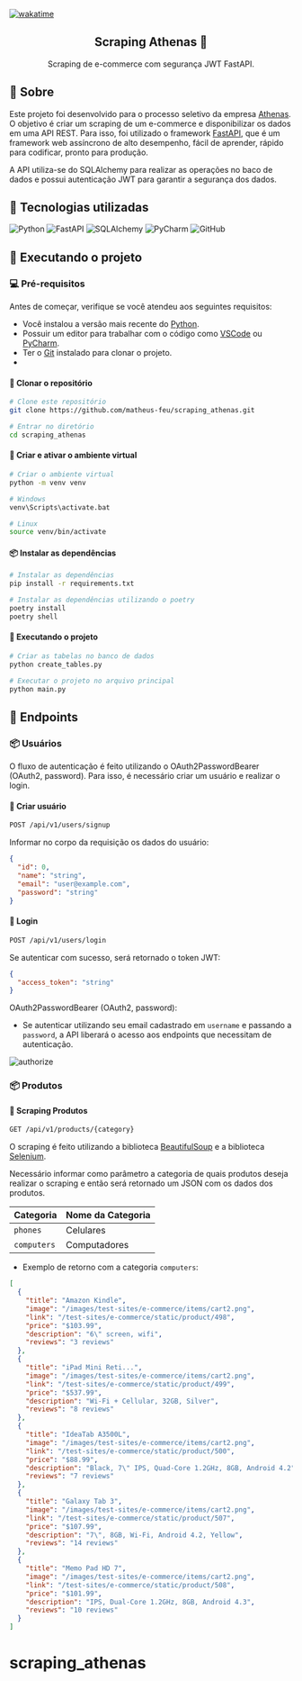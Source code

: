 [![wakatime](https://wakatime.com/badge/user/3bd24664-869f-460a-94e1-b98da8136504/project/2f548181-c647-4f83-ae98-af537bbf5794.svg)](https://wakatime.com/badge/user/3bd24664-869f-460a-94e1-b98da8136504/project/2f548181-c647-4f83-ae98-af537bbf5794)

<h2 align="center">  Scraping Athenas 🚀 </h2>

<p align="center">  Scraping de e-commerce com segurança JWT FastAPI. </p>


## 🧐 Sobre <a name = "sobre"></a>

Este projeto foi desenvolvido para o processo seletivo da empresa [Athenas](https://www.athenas.online). O objetivo é
criar um scraping de um e-commerce e disponibilizar os dados em uma API REST. Para isso, foi utilizado o
framework [FastAPI](https://fastapi.tiangolo.com/), que é um framework web assíncrono de alto desempenho, fácil de
aprender, rápido para codificar, pronto para produção.

A API utiliza-se do SQLAlchemy para realizar as operações no baco de dados e possui autenticação JWT para garantir a
segurança dos dados.

## 🚀 Tecnologias utilizadas <a name = "tecnologias-utilizadas"></a>

![Python](https://img.shields.io/badge/-Python-3776AB?style=flat-square&logo=python&logoColor=white)
![FastAPI](https://img.shields.io/badge/-FastAPI-009688?style=flat-square&logo=fastapi&logoColor=white)
![SQLAlchemy](https://img.shields.io/badge/-SQLAlchemy-FF5722?style=flat-square&logo=sqlalchemy&logoColor=white)
![PyCharm](https://img.shields.io/badge/-PyCharm-000000?style=flat-square&logo=pycharm&logoColor=white)
![GitHub](https://img.shields.io/badge/-GitHub-181717?style=flat-square&logo=github&logoColor=white)

## 🏁 Executando o projeto <a name = "executando-o-projeto"></a>

### 💻 Pré-requisitos

Antes de começar, verifique se você atendeu aos seguintes requisitos:

* Você instalou a versão mais recente do [Python](https://www.python.org/downloads/).
* Possuir um editor para trabalhar com o código como [VSCode](https://code.visualstudio.com/)
  ou [PyCharm](https://www.jetbrains.com/pt-br/pycharm/).
* Ter o [Git](https://git-scm.com/) instalado para clonar o projeto.
*

#### 📁 Clonar o repositório

```bash
# Clone este repositório
git clone https://github.com/matheus-feu/scraping_athenas.git

# Entrar no diretório
cd scraping_athenas
````

#### 🐍 Criar e ativar o ambiente virtual

```bash
# Criar o ambiente virtual
python -m venv venv

# Windows
venv\Scripts\activate.bat

# Linux
source venv/bin/activate
````

#### 📦 Instalar as dependências

```bash
# Instalar as dependências
pip install -r requirements.txt

# Instalar as dependências utilizando o poetry
poetry install
poetry shell
````

#### 🚀 Executando o projeto

```bash
# Criar as tabelas no banco de dados
python create_tables.py

# Executar o projeto no arquivo principal
python main.py
````

## 📌 Endpoints <a name = "endpoints"></a>

### 📦 Usuários

O fluxo de autenticação é feito utilizando o OAuth2PasswordBearer (OAuth2, password). Para isso, é necessário criar um
usuário e realizar o login.

#### 📝 Criar usuário

```bash
POST /api/v1/users/signup
````

Informar no corpo da requisição os dados do usuário:

```json
{
  "id": 0,
  "name": "string",
  "email": "user@example.com",
  "password": "string"
}
```

#### 📝 Login

```bash
POST /api/v1/users/login
````

Se autenticar com sucesso, será retornado o token JWT:

```json
{
  "access_token": "string"
}
```

OAuth2PasswordBearer (OAuth2, password):

* Se autenticar utilizando seu email cadastrado em `username` e passando a `password`, a API liberará o acesso aos
  endpoints que necessitam de autenticação.

![authorize](https://imgur.com/t2mEaWw.png)


### 📦 Produtos

#### 📝 Scraping Produtos

```bash
GET /api/v1/products/{category}
````

O scraping é feito utilizando a biblioteca [BeautifulSoup](https://www.crummy.com/software/BeautifulSoup/bs4/doc/) e a
biblioteca [Selenium](https://selenium-python.readthedocs.io/).

Necessário informar como parâmetro a categoria de quais produtos deseja realizar o scraping e então será retornado um
JSON com os dados dos produtos.

| Categoria   | Nome da Categoria |
|:------------|:------------------|
| `phones`    | Celulares         |
| `computers` | Computadores      |

- Exemplo de retorno com a categoria `computers`:

```json
[
  {
    "title": "Amazon Kindle",
    "image": "/images/test-sites/e-commerce/items/cart2.png",
    "link": "/test-sites/e-commerce/static/product/498",
    "price": "$103.99",
    "description": "6\" screen, wifi",
    "reviews": "3 reviews"
  },
  {
    "title": "iPad Mini Reti...",
    "image": "/images/test-sites/e-commerce/items/cart2.png",
    "link": "/test-sites/e-commerce/static/product/499",
    "price": "$537.99",
    "description": "Wi-Fi + Cellular, 32GB, Silver",
    "reviews": "8 reviews"
  },
  {
    "title": "IdeaTab A3500L",
    "image": "/images/test-sites/e-commerce/items/cart2.png",
    "link": "/test-sites/e-commerce/static/product/500",
    "price": "$88.99",
    "description": "Black, 7\" IPS, Quad-Core 1.2GHz, 8GB, Android 4.2",
    "reviews": "7 reviews"
  },
  {
    "title": "Galaxy Tab 3",
    "image": "/images/test-sites/e-commerce/items/cart2.png",
    "link": "/test-sites/e-commerce/static/product/507",
    "price": "$107.99",
    "description": "7\", 8GB, Wi-Fi, Android 4.2, Yellow",
    "reviews": "14 reviews"
  },
  {
    "title": "Memo Pad HD 7",
    "image": "/images/test-sites/e-commerce/items/cart2.png",
    "link": "/test-sites/e-commerce/static/product/508",
    "price": "$101.99",
    "description": "IPS, Dual-Core 1.2GHz, 8GB, Android 4.3",
    "reviews": "10 reviews"
  }
]
```








# scraping_athenas
